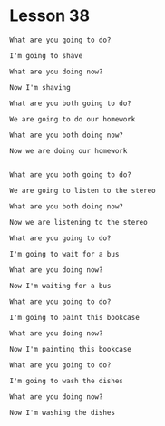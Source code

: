 # Lesson 38

```
What are you going to do?

I'm going to shave
```

```
What are you doing now?

Now I'm shaving
```

```
What are you both going to do?

We are going to do our homework
```

```
What are you both doing now?

Now we are doing our homework
```

```

```

```
What are you both going to do?

We are going to listen to the stereo
```

```
What are you both doing now?

Now we are listening to the stereo
```

```
What are you going to do?

I'm going to wait for a bus
```

```
What are you doing now?

Now I'm waiting for a bus
```

```
What are you going to do?

I'm going to paint this bookcase
```

```
What are you doing now?

Now I'm painting this bookcase
```

```
What are you going to do?

I'm going to wash the dishes
```

```
What are you doing now?

Now I'm washing the dishes
```
